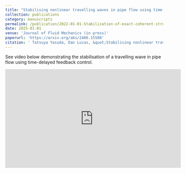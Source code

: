 ```yaml
---
title: "Stabilising nonlinear travelling waves in pipe flow using time-delayed feedback"
collection: publications
category: manuscripts
permalink: /publication/2022-01-01-Stabilization-of-exact-coherent-structures-in-two-dimensional-turbulence-using-time-delayed-feedback
date: 2025-01-01
venue: 'Journal of Fluid Mechanics (in press)'
paperurl: 'https://arxiv.org/abs/2406.15588'
citation: ' Tatsuya Yasuda, Dan Lucas, &quot;Stabilising nonlinear travelling waves in pipe flow using time-delayed feedback &quot; arxiv.org/abs/2406.1558, J. Fluid Mech. (in press) 2025.'
---
```


See video below demonstrating the stabilisation of a travelling wave in pipe flow using time-delayed feedback control.

<iframe width="560" height="315" src="https://www.youtube.com/embed/oLX-Co1NPEY?si=DleZ0uMlEQmRdA-u" title="YouTube video player" frameborder="0" allow="accelerometer; autoplay; clipboard-write; encrypted-media; gyroscope; picture-in-picture" allowfullscreen></iframe>
